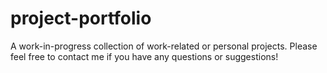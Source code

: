 # project-portfolio
A work-in-progress collection of work-related or personal projects. Please feel free to contact me if you have any questions or suggestions!

